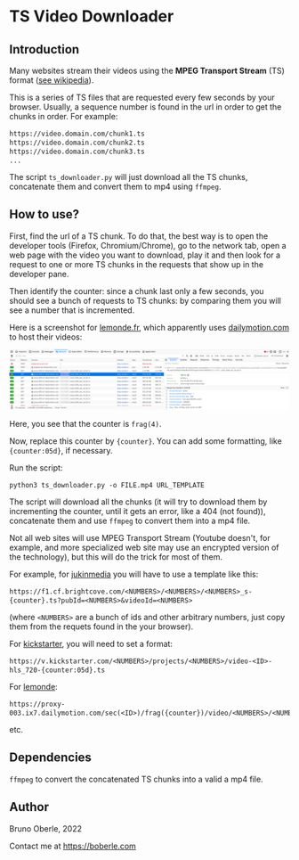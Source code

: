 # TS Video Downloader

## Introduction

Many websites stream their videos using the **MPEG Transport Stream** (TS) format ([see wikipedia](https://en.wikipedia.org/wiki/MPEG_transport_stream)).

This is a series of TS files that are requested every few seconds by your browser.  Usually, a sequence number is found in the url in order to get the chunks in order.  For example:

```
https://video.domain.com/chunk1.ts
https://video.domain.com/chunk2.ts
https://video.domain.com/chunk3.ts
...
```

The script `ts_downloader.py` will just download all the TS chunks, concatenate them and convert them to mp4 using `ffmpeg`.


## How to use?

First, find the url of a TS chunk.  To do that, the best way is to open the developer tools (Firefox, Chromium/Chrome), go to the network tab, open a web page with the video you want to download, play it and then look for a request to one or more TS chunks in the requests that show up in the developer pane.

Then identify the counter: since a chunk last only a few seconds, you should see a bunch of requests to TS chunks: by comparing them you will see a number that is incremented.

Here is a screenshot for [lemonde.fr](https://lemonde.fr), which apparently uses [dailymotion.com](https://dailymotion.com) to host their videos:

![developer_tools](doc/images/example_lemonde.png)

Here, you see that the counter is `frag(4)`.

Now, replace this counter by `{counter}`. You can add some formatting, like `{counter:05d}`, if necessary.

Run the script:

```
python3 ts_downloader.py -o FILE.mp4 URL_TEMPLATE
```

The script will download all the chunks (it will try to download them by incrementing the counter, until it gets an error, like a 404 (not found)), concatenate them and use `ffmpeg` to convert them into a mp4 file.

Not all web sites will use MPEG Transport Stream (Youtube doesn't, for example, and more specialized web site may use an encrypted version of the technology), but this will do the trick for most of them.

For example, for [jukinmedia](https://www.jukinmedia.com`) you will have to use a template like this:

```
https://f1.cf.brightcove.com/<NUMBERS>/<NUMBERS>/<NUMBERS>_s-{counter}.ts?pubId=<NUMBERS>&videoId=<NUMBERS>
```

(where `<NUMBERS>` are a bunch of ids and other arbitrary numbers, just copy them from the requets found in the your browser).

For [kickstarter](https://kickstarter.com), you will need to set a format:

```
https://v.kickstarter.com/<NUMBERS>/projects/<NUMBERS>/video-<ID>-hls_720-{counter:05d}.ts
```

For [lemonde](https://lemonde.fr):

```
https://proxy-003.ix7.dailymotion.com/sec(<ID>)/frag({counter})/video/<NUMBERS>/<NUMBERS>/<NUMBERS>_mp4_h264_aac_hd_61.ts
```

etc.


## Dependencies

`ffmpeg` to convert the concatenated TS chunks into a valid a mp4 file.


## Author

Bruno Oberle, 2022

Contact me at https://boberle.com
